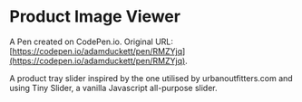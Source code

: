 # Product Image Viewer

A Pen created on CodePen.io. Original URL: [https://codepen.io/adamduckett/pen/RMZYjq](https://codepen.io/adamduckett/pen/RMZYjq).

A product tray slider inspired by the one utilised by urbanoutfitters.com and using Tiny Slider, a vanilla Javascript all-purpose slider.
